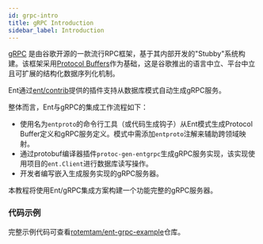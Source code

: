 ```yaml
---
id: grpc-intro
title: gRPC Introduction
sidebar_label: Introduction
---
```


[gRPC](https://grpc.io) 是由谷歌开源的一款流行RPC框架，基于其内部开发的"Stubby"系统构建。该框架采用[Protocol Buffers](https://developers.google.com/protocol-buffers)作为基础，这是谷歌推出的语言中立、平台中立且可扩展的结构化数据序列化机制。

Ent通过[ent/contrib](https://github.com/ent/contrib)提供的插件支持从数据库模式自动生成gRPC服务。

整体而言，Ent与gRPC的集成工作流程如下：

* 使用名为`entproto`的命令行工具（或代码生成钩子）从Ent模式生成Protocol Buffer定义和gRPC服务定义。模式中需添加`entproto`注解来辅助跨领域映射。
* 通过protobuf编译器插件`protoc-gen-entgrpc`生成gRPC服务实现，该实现使用项目的`ent.Client`进行数据库读写操作。
* 开发者编写嵌入生成服务实现的gRPC服务器。

本教程将使用Ent/gRPC集成方案构建一个功能完整的gRPC服务器。

### 代码示例

完整示例代码可查看[rotemtam/ent-grpc-example](https://github.com/rotemtam/ent-grpc-example)仓库。